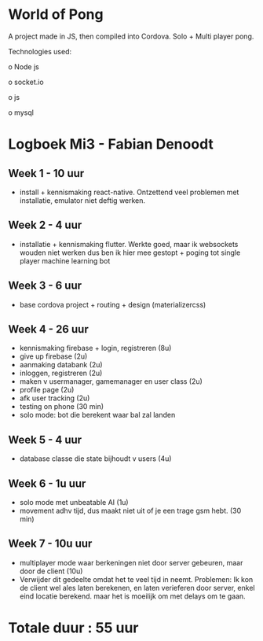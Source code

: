 # World of Pong

A project made in JS, then compiled into Cordova.
Solo + Multi player pong.

Technologies used:

  o Node js
  
  o socket.io
  
  o js
  
  o mysql


# Logboek Mi3 - Fabian Denoodt
## Week 1 - 10 uur
* install + kennismaking react-native. 
  Ontzettend veel problemen met installatie, emulator niet deftig werken.

## Week 2 - 4 uur
* installatie + kennismaking flutter. Werkte goed, maar ik websockets wouden niet werken dus ben ik hier mee gestopt + poging tot single player machine learning bot

## Week 3 - 6 uur
* base cordova project + routing + design (materializercss)

## Week 4 - 26 uur
* kennismaking firebase + login, registreren (8u)
* give up firebase (2u)
* aanmaking databank (2u)
* inloggen, registreren (2u)
* maken v usermanager, gamemanager en user class (2u)
* profile page (2u)
* afk user tracking (2u)
* testing on phone (30 min)
* solo mode: bot die berekent waar bal zal landen

## Week 5 - 4 uur
 * database classe die state bijhoudt v users (4u)

## Week 6 - 1u uur
 * solo mode met unbeatable AI (1u)
 * movement adhv tijd, dus maakt niet uit of je een trage gsm hebt. (30 min)

## Week 7 - 10u uur
 * multiplayer mode waar berkeningen niet door server gebeuren, maar door de client (10u)
 * Verwijder dit gedeelte omdat het te veel tijd in neemt.
 Problemen: 
 Ik kon de client wel ales laten berekenen, en laten verieferen door server, enkel eind locatie berekend. maar het is moeilijk om met delays om te gaan.








# Totale duur : 55 uur
